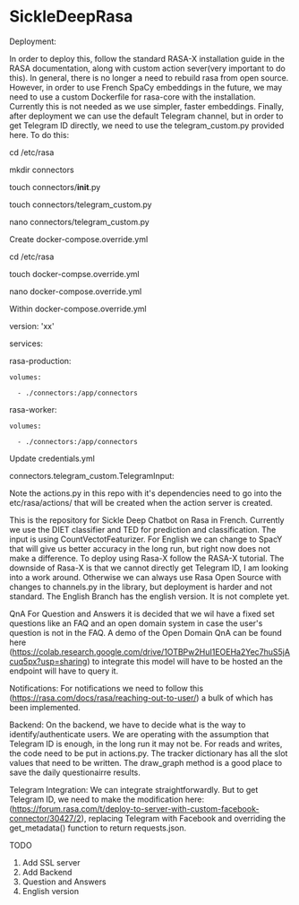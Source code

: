 # SickleDeepRasa
 Deployment:
 
 In order to deploy this, follow the standard RASA-X installation guide in the RASA documentation, along with custom action sever(very important to do this).
In general, there is no longer a need to rebuild rasa from open source. However, in order to use French SpaCy embeddings in the future, we may need to use a custom Dockerfile for rasa-core with the installation. Currently this is not needed as we use simpler, faster embeddings. Finally, after deployment we can use the default Telegram channel, but in order to get Telegram ID directly, we need to use the telegram_custom.py provided here. To do this:
 
 
cd /etc/rasa 

mkdir connectors

touch connectors/__init__.py

touch connectors/telegram_custom.py

nano connectors/telegram_custom.py

Create docker-compose.override.yml

cd /etc/rasa

touch docker-compse.override.yml

nano docker-compose.override.yml

Within docker-compose.override.yml

version: 'xx'

services:

  rasa-production:
  
    volumes:
    
      - ./connectors:/app/connectors
      
  rasa-worker:
  
    volumes:
    
      - ./connectors:/app/connectors
      
      
Update credentials.yml


connectors.telegram_custom.TelegramInput:
 
 
Note the actions.py in this repo with it's dependencies need to go into the etc/rasa/actions/ that will be created when the action server is created. 
 
 
 This is the repository for Sickle Deep Chatbot on Rasa in French. Currently we use the DIET classifier and TED for prediction and classification. The input is using CountVectotFeaturizer. For English we can change to SpacY that will give us better accuracy in the long run, but right now does not make a difference. To deploy using Rasa-X follow the RASA-X tutorial. 
The downside of Rasa-X is that we cannot directly get Telegram ID, I am looking into a work around.  Otherwise we can always use Rasa Open Source with changes to channels.py in the library, but deployment is harder and not standard. 
The English Branch has the english version. It is not complete yet. 

QnA
For Question and Answers it is decided that we wil have a fixed set questions like an FAQ and an open domain system in case the user's question is not in the FAQ. 
A demo of the Open Domain QnA can be found here (https://colab.research.google.com/drive/1OTBPw2HuI1EOEHa2Yec7huS5jAcuq5px?usp=sharing) to integrate this model will have to be hosted an the endpoint will have to query it. 

Notifications:
For notifications we need to follow this (https://rasa.com/docs/rasa/reaching-out-to-user/) a bulk of which has been implemented. 

Backend:
On the backend, we have to decide what is the way to identify/authenticate users. We are operating with the assumption that Telegram ID is enough, in the long run it may not be. For reads and writes, the code need to be put in actions.py. The tracker dictionary has all the slot values that need to be written. The draw_graph method is a good place to save the daily questionairre results. 

Telegram Integration:
We can integrate straightforwardly. But to get Telegram ID, we need to make the modification here: (https://forum.rasa.com/t/deploy-to-server-with-custom-facebook-connector/30427/2), replacing Telegram with Facebook and overriding the get_metadata() function to return requests.json. 


 TODO 
 1) Add SSL server
 2) Add Backend
 3) Question and Answers
 4) English version
